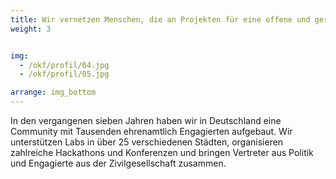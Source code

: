 ```yaml
---
title: Wir vernetzen Menschen, die an Projekten für eine offene und gerechte Gesellschaft arbeiten
weight: 3


img:
  - /okf/profil/04.jpg
  - /okf/profil/05.jpg

arrange: img_bottom
---
```


In den vergangenen sieben Jahren haben wir in Deutschland eine Community mit Tausenden ehrenamtlich Engagierten aufgebaut. Wir unterstützen Labs in über 25 verschiedenen Städten, organisieren zahlreiche Hackathons und Konferenzen und bringen Vertreter aus Politik und Engagierte aus der Zivilgesellschaft zusammen.
